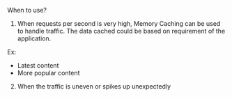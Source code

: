When to use?

1. When requests per second is very high, Memory Caching can be used to handle traffic. 
The data cached could be based on requirement of the application.

Ex:
- Latest content
- More popular content

2. When the traffic is uneven or spikes up unexpectedly
